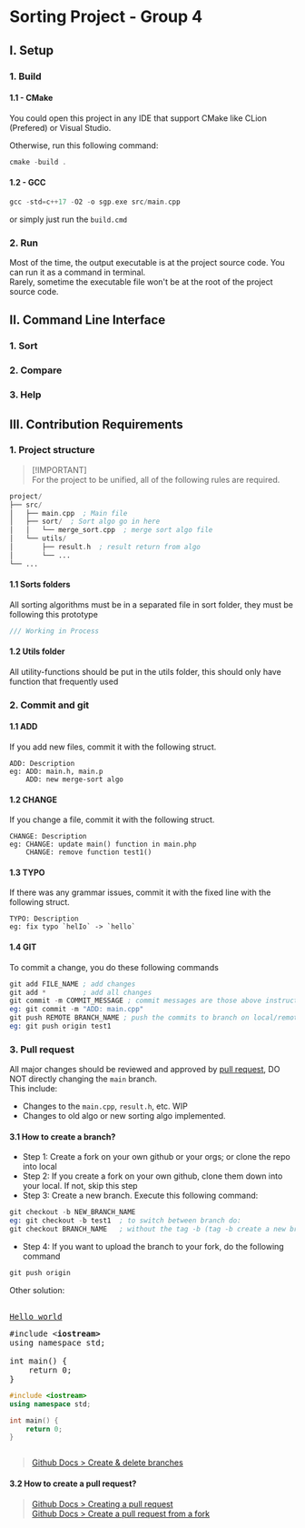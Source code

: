 # Sorting Project - Group 4
## I. Setup
### 1. Build
#### 1.1 - CMake
You could open this project in any IDE that support CMake like CLion (Prefered) or Visual Studio. 

Otherwise, run this following command:
```asm
cmake -build .
```
#### 1.2 - GCC
```asm
gcc -std=c++17 -O2 -o sgp.exe src/main.cpp
```
or simply just run the `build.cmd`
### 2. Run
Most of the time, the output executable is at the project source code. You can run it as a command in terminal.<br>
Rarely, sometime the executable file won't be at the root of the project source code.
## II. Command Line Interface
### 1. Sort
### 2. Compare
### 3. Help
## III. Contribution Requirements
### 1. Project structure
> [!IMPORTANT]<br>
> For the project to be unified, all of the following rules are required.
```asm
project/
├── src/
│   ├── main.cpp  ; Main file
│   ├── sort/  ; Sort algo go in here
│   │   └── merge_sort.cpp  ; merge sort algo file
│   └── utils/
│       ├── result.h  ; result return from algo
│       └── ...
└── ...
```
#### 1.1 Sorts folders
All sorting algorithms must be in a separated file in sort folder, they must be following this prototype
```c++
/// Working in Process
```
#### 1.2 Utils folder
All utility-functions should be put in the utils folder, this should only have function that frequently used
#### 
### 2. Commit and git
#### 1.1 ADD
If you add new files, commit it with the following struct.
```
ADD: Description 
eg: ADD: main.h, main.p
    ADD: new merge-sort algo
```
#### 1.2 CHANGE
If you change a file, commit it with the following struct.
```
CHANGE: Description
eg: CHANGE: update main() function in main.php
    CHANGE: remove function test1()
```
#### 1.3 TYPO
If there was any grammar issues, commit it with the fixed line with the following struct.
```
TYPO: Description
eg: fix typo `helIo` -> `hello`
```
#### 1.4 GIT
To commit a change, you do these following commands
```asm
git add FILE_NAME ; add changes
git add *         ; add all changes
git commit -m COMMIT_MESSAGE ; commit messages are those above instructions
eg: git commit -m "ADD: main.cpp"
git push REMOTE BRANCH_NAME ; push the commits to branch on local/remote/origin
eg: git push origin test1
```

### 3. Pull request
All major changes should be reviewed and approved by [pull request](https://github.com/fit-k23/sorting_group_project/pulls), DO NOT directly changing the `main` branch.<br>
This include:
- Changes to the `main.cpp`, `result.h`, etc. WIP
- Changes to old algo or new sorting algo implemented.
#### 3.1 How to create a branch?
- Step 1: Create a fork on your own github or your orgs; or clone the repo into local
- Step 2: If you create a fork on your own github, clone them down into your local. If not, skip this step
- Step 3: Create a new branch. Execute this following command:
```asm
git checkout -b NEW_BRANCH_NAME
eg: git checkout -b test1  ; to switch between branch do:
git checkout BRANCH_NAME   ; without the tag -b (tag -b create a new branch if not existed!)
```
- Step 4: If you want to upload the branch to your fork, do the following command
```asm
git push origin
```
Other solution:

<div class="highlight highlight-html"><pre>
<a href="https://google.com">
Hello world</a>
</pre></div>

<pre lang="cpp">
#include <<b>iostream></b>
using namespace std;

int main() {
    return 0;
}
</pre>

```cpp
#include <iostream>
using namespace std;

int main() {
    return 0;
}
```

<pre lang="asm" hidden="until-found">
git commmit -m "hello"
<a href="https://google.com">
Hello worldaa</a>
</pre></div>

> [Github Docs > Create & delete branches](https://docs.github.com/en/pull-requests/collaborating-with-pull-requests/proposing-changes-to-your-work-with-pull-requests/creating-and-deleting-branches-within-your-repository)
#### 3.2 How to create a pull request?
> [Github Docs > Creating a pull request](https://docs.github.com/en/pull-requests/collaborating-with-pull-requests/proposing-changes-to-your-work-with-pull-requests/creating-a-pull-request?platform=windows&tool=webui)<br>
> [Github Docs > Create a pull request from a fork](https://docs.github.com/en/pull-requests/collaborating-with-pull-requests/proposing-changes-to-your-work-with-pull-requests/creating-a-pull-request-from-a-fork)